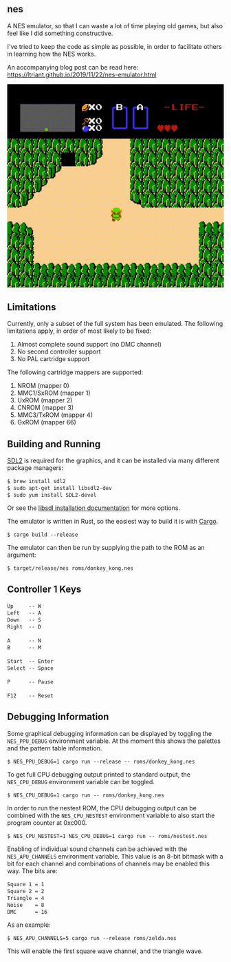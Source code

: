 ## nes

A NES emulator, so that I can waste a lot of time playing old games, but also feel like I did something constructive.

I've tried to keep the code as simple as possible, in order to facilitate others in learning how the NES works.

An accompanying blog post can be read here: https://ltriant.github.io/2019/11/22/nes-emulator.html

![It's dangerous to go alone. Take this!](zelda.gif)

## Limitations

Currently, only a subset of the full system has been emulated. The following limitations apply, in order of most likely to be fixed:

1. Almost complete sound support (no DMC channel)
2. No second controller support
3. No PAL cartridge support

The following cartridge mappers are supported:

1. NROM (mapper 0)
2. MMC1/SxROM (mapper 1)
3. UxROM (mapper 2)
4. CNROM (mapper 3)
5. MMC3/TxROM (mapper 4)
6. GxROM (mapper 66)

## Building and Running

[SDL2](https://www.libsdl.org/) is required for the graphics, and it can be installed via many different package managers:

```
$ brew install sdl2
$ sudo apt-get install libsdl2-dev
$ sudo yum install SDL2-devel
```

Or see the [libsdl installation documentation](https://wiki.libsdl.org/Installation) for more options.

The emulator is written in Rust, so the easiest way to build it is with [Cargo](https://doc.rust-lang.org/cargo/).

```
$ cargo build --release
```

The emulator can then be run by supplying the path to the ROM as an argument:

```
$ target/release/nes roms/donkey_kong.nes
```

## Controller 1 Keys

```
Up     -- W
Left   -- A
Down   -- S
Right  -- D

A      -- N
B      -- M

Start  -- Enter
Select -- Space

P      -- Pause

F12    -- Reset
```

## Debugging Information

Some graphical debugging information can be displayed by toggling the `NES_PPU_DEBUG` environment variable. At the moment this shows the palettes and the pattern table information.

```
$ NES_PPU_DEBUG=1 cargo run --release -- roms/donkey_kong.nes
```

To get full CPU debugging output printed to standard output, the `NES_CPU_DEBUG` environment variable can be toggled.

```
$ NES_CPU_DEBUG=1 cargo run -- roms/donkey_kong.nes
``` 

In order to run the nestest ROM, the CPU debugging output can be combined with the `NES_CPU_NESTEST` environment variable to also start the program counter at 0xc000.

```
$ NES_CPU_NESTEST=1 NES_CPU_DEBUG=1 cargo run -- roms/nestest.nes
``` 

Enabling of individual sound channels can be achieved with the `NES_APU_CHANNELS` environment variable. This value is an 8-bit bitmask with a bit for each channel and combinations of channels may be enabled this way. The bits are:

```
Square 1 = 1
Square 2 = 2
Triangle = 4
Noise    = 8
DMC      = 16
```

As an example:

```
$ NES_APU_CHANNELS=5 cargo run --release roms/zelda.nes
```

This will enable the first square wave channel, and the triangle wave.

